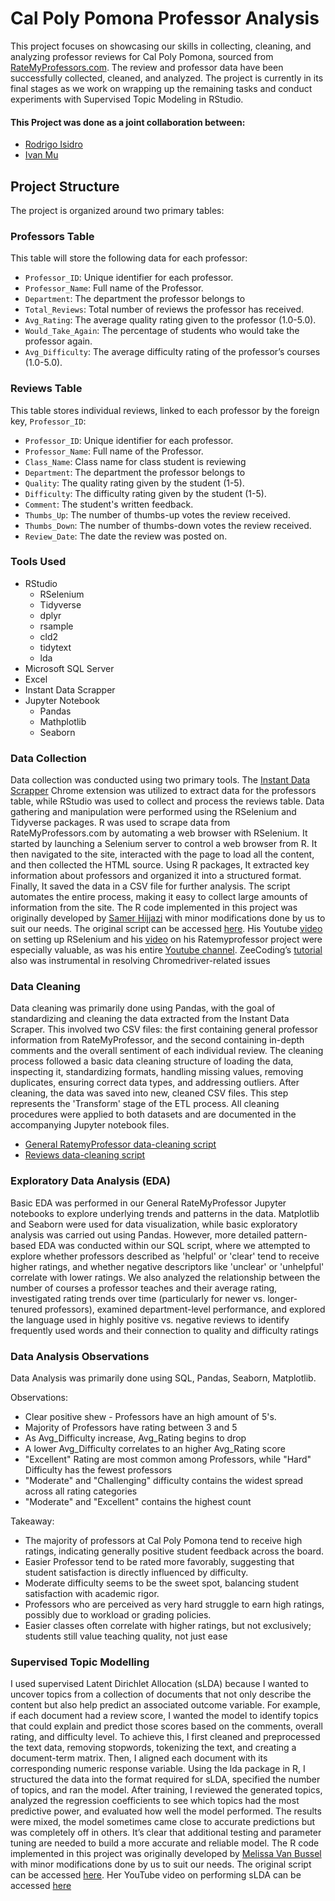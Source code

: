 # Cal Poly Pomona Professor Analysis
This project focuses on showcasing our skills in collecting, cleaning, and analyzing professor reviews for Cal Poly Pomona, sourced from [RateMyProfessors.com](https://www.ratemyprofessors.com/school/13914). The review and professor data have been successfully collected, cleaned, and analyzed. The project is currently in its final stages as we work on wrapping up the remaining tasks and conduct experiments with Supervised Topic Modeling in RStudio.

#### This Project was done as a joint collaboration between:  
- [Rodrigo Isidro](https://github.com/Rodgeroger) 
- [Ivan Mu](https://github.com/ivanmu-1)

## Project Structure

The project is organized around two primary tables:

### Professors Table

This table will store the following data for each professor:

* ```Professor_ID```: Unique identifier for each professor.
* ```Professor_Name```: Full name of the Professor.
* ```Department```: The department the professor belongs to
* ```Total_Reviews```: Total number of reviews the professor has received.
* ```Avg_Rating```: The average quality rating given to the professor (1.0-5.0).
* ```Would_Take_Again```: The percentage of students who would take the professor again.
* ```Avg_Difficulty```: The average difficulty rating of the professor’s courses (1.0-5.0).

### Reviews Table

This table stores individual reviews, linked to each professor by the foreign key, ```Professor_ID```:

* ```Professor_ID```: Unique identifier for each professor.
* ```Professor_Name```: Full name of the Professor.
* ```Class_Name```: Class name for class student is reviewing
* ```Department```: The department the professor belongs to
* ```Quality```: The quality rating given by the student (1-5).
* ```Difficulty```: The difficulty rating given by the student (1-5).
* ```Comment```: The student's written feedback.
* ```Thumbs_Up```: The number of thumbs-up votes the review received.
* ```Thumbs_Down```: The number of thumbs-down votes the review received.
* ```Review_Date```: The date the review was posted on.

### Tools Used

* RStudio
  - RSelenium
  - Tidyverse
  - dplyr
  - rsample
  - cld2
  - tidytext
  - lda
* Microsoft SQL Server
* Excel
* Instant Data Scrapper
* Jupyter Notebook
  - Pandas
  - Mathplotlib
  - Seaborn
  
### Data Collection

Data collection was conducted using two primary tools. The [Instant Data Scrapper](https://chromewebstore.google.com/detail/instant-data-scraper/ofaokhiedipichpaobibbnahnkdoiiah?hl=en-US) Chrome extension was utilized to extract data for the professors table, while RStudio was used to collect and process the reviews table. Data gathering and manipulation were performed using the RSelenium and Tidyverse packages. R was used to scrape data from RateMyProfessors.com by automating a web browser with RSelenium. It started by launching a Selenium server to control a web browser from R. It then navigated to the site, interacted with the page to load all the content, and then collected the HTML source. Using R packages, It extracted key information about professors and organized it into a structured format. Finally, It saved the data in a CSV file for further analysis. The script automates the entire process, making it easy to collect large amounts of information from the site. The R code implemented in this project was originally developed by [Samer Hijjazi](https://github.com/ggSamoora) with minor modifications done by us to suit our needs. The original script can be accessed [here](https://github.com/ggSamoora/TutorialsBySamoora/blob/3cacfc7b902e8c81dd628789dc7a1100c6eb16c8/rate_my_professor_script.Rmd). His Youtube [video](https://youtu.be/GnpJujF9dBw?si=khNkvGcjxOh9AwGQ) on setting up RSelenium and his [video](https://youtu.be/mWUOdV2nMOk?si=KhwTLVmnJaj4qtVP) on his Ratemyprofessor project were especially valuable, as was his entire [Youtube channel](https://www.youtube.com/@SamerHijjazi/featured). ZeeCoding’s [tutorial](https://www.youtube.com/watch?v=Bpd04FH9ycs&ab_channel=ZeeCoding) also was instrumental in resolving Chromedriver-related issues

### Data Cleaning

Data cleaning was primarily done using Pandas, with the goal of standardizing and cleaning the data extracted from the Instant Data Scraper. This involved two CSV files: the first containing general professor information from RateMyProfessor, and the second containing in-depth comments and the overall sentiment of each individual review. The cleaning process followed a basic data cleaning structure of loading the data, inspecting it, standardizing formats, handling missing values, removing duplicates, ensuring correct data types, and addressing outliers. After cleaning, the data was saved into new, cleaned CSV files. This step represents the 'Transform' stage of the ETL process. All cleaning procedures were applied to both datasets and are documented in the accompanying Jupyter notebook files. 
- [General RatemyProfessor data-cleaning script](notebooks/RatemyProfessor.ipynb)
- [Reviews data-cleaning script](notebooks/Reviews.ipynb)

### Exploratory Data Analysis (EDA)

Basic EDA was performed in our General RateMyProfessor Jupyter notebooks to explore underlying trends and patterns in the data. Matplotlib and Seaborn were used for data visualization, while basic exploratory analysis was carried out using Pandas. However, more detailed pattern-based EDA was conducted within our SQL script, where we attempted to explore whether professors described as 'helpful' or 'clear' tend to receive higher ratings, and whether negative descriptors like 'unclear' or 'unhelpful' correlate with lower ratings. We also analyzed the relationship between the number of courses a professor teaches and their average rating, investigated rating trends over time (particularly for newer vs. longer-tenured professors), examined department-level performance, and explored the language used in highly positive vs. negative reviews to identify frequently used words and their connection to quality and difficulty ratings

### Data Analysis Observations 

Data Analysis was primarily done using SQL, Pandas, Seaborn, Matplotlib.

Observations:

  - Clear positive shew - Professors have an high amount of 5's.
  - Majority of Professors have rating between 3 and 5
  - As Avg_Difficulty increase, Avg_Rating begins to drop
  - A lower Avg_Difficulty correlates to an higher Avg_Rating score
  - "Excellent" Rating are most common among Professors, while "Hard" Difficulty has the fewest professors
  - "Moderate" and "Challenging" difficulty contains the widest spread across all rating categories
  - "Moderate" and "Excellent" contains the highest count

Takeaway:

  - The majority of professors at Cal Poly Pomona tend to receive high ratings, indicating generally positive student feedback across the board.
  - Easier Professor tend to be rated more favorably, suggesting that student satisfaction is directly influenced by difficulty.
  - Moderate difficulty seems to be the sweet spot, balancing student satisfaction with academic rigor.
  - Professors who are perceived as very hard struggle to earn high ratings, possibly due to workload or grading policies.
  - Easier classes often correlate with higher ratings, but not exclusively; students still value teaching quality, not just ease

### Supervised Topic Modelling

I used supervised Latent Dirichlet Allocation (sLDA) because I wanted to uncover topics from a collection of documents that not only describe the content but also help predict an associated outcome variable. For example, if each document had a review score, I wanted the model to identify topics that could explain and predict those scores based on the comments, overall rating, and difficulty level. To achieve this, I first cleaned and preprocessed the text data, removing stopwords, tokenizing the text, and creating a document-term matrix. Then, I aligned each document with its corresponding numeric response variable. Using the lda package in R, I structured the data into the format required for sLDA, specified the number of topics, and ran the model. After training, I reviewed the generated topics, analyzed the regression coefficients to see which topics had the most predictive power, and evaluated how well the model performed. The results were mixed, the model sometimes came close to accurate predictions but was completely off in others. It’s clear that additional testing and parameter tuning are needed to build a more accurate and reliable model. The R code implemented in this project was originally developed by [Melissa Van Bussel](https://github.com/melissavanbussel) with minor modifications done by us to suit our needs. The original script can be accessed [here](https://github.com/melissavanbussel/YouTube-Tutorials/blob/main/supervised_topic_modelling/sLDA.R). Her YouTube video on performing sLDA can be accessed [here](https://youtu.be/WmLkYUEIU4U?si=aDDH5I3s4R8rNV03)
